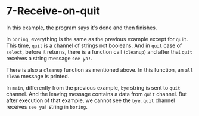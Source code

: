 # 7-Receive-on-quit

In this example, the program says it's done and then finishes.

In `boring`, everything is the same as the previous example except for `quit`. This time, `quit` is a channel of strings not booleans. And in `quit` case of `select`, before it returns, there is a function call (`cleanup`) and after that `quit` receives a string message `see ya!`.

There is also a `cleanup` function as mentioned above. In this function, an `all clean` message is printed. 

In `main`, differently from the previous example, `bye` string is sent to `quit` channel. And the leaving message contains a data from `quit` channel. But after execution of that example, we cannot see the `bye`. `quit` channel receives `see ya!` string in `boring`.